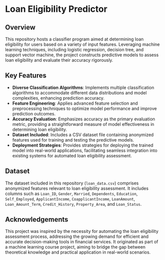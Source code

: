 # Loan Eligibility Predictor

## Overview
This repository hosts a classifier program aimed at determining loan eligibility for users based on a variety of input features. Leveraging machine learning techniques, including logistic regression, decision tree, and support vector machine, the project constructs predictive models to assess loan eligibility and evaluate their accuracy rigorously.

## Key Features
- **Diverse Classification Algorithms**: Implements multiple classification algorithms to accommodate different data distributions and model complexities, enhancing prediction accuracy.
- **Feature Engineering**: Applies advanced feature selection and preprocessing techniques to optimize model performance and improve prediction outcomes.
- **Accuracy Evaluation**: Emphasizes accuracy as the primary evaluation metric, providing a straightforward measure of model effectiveness in determining loan eligibility.
- **Dataset Included**: Includes a CSV dataset file containing anonymized features used for training and testing the predictive models.
- **Deployment Strategies**: Provides strategies for deploying the trained model into real-world applications, facilitating seamless integration into existing systems for automated loan eligibility assessment.

## Dataset
The dataset included in this repository (`loan_data.csv`) comprises anonymized features relevant to loan eligibility assessment. It includes columns such as `Loan_ID`, `Gender`, `Married`, `Dependents`, `Education`, `Self_Employed`, `ApplicantIncome`, `CoapplicantIncome`, `LoanAmount`, `Loan_Amount_Term`, `Credit_History`, `Property_Area`, and `Loan_Status`.


## Acknowledgements
This project was inspired by the necessity for automating the loan eligibility assessment process, addressing the growing demand for efficient and accurate decision-making tools in financial services. It originated as part of a machine learning course project, aiming to bridge the gap between theoretical knowledge and practical application in real-world scenarios.
